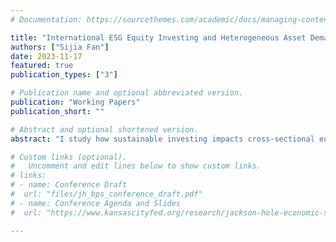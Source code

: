 ```yaml
---
# Documentation: https://sourcethemes.com/academic/docs/managing-content/

title: "International ESG Equity Investing and Heterogeneous Asset Demand"
authors: ["Sijia Fan"]
date: 2023-11-17
featured: true
publication_types: ["3"]

# Publication name and optional abbreviated version.
publication: "Working Papers"
publication_short: ""

# Abstract and optional shortened version.
abstract: "I study how sustainable investing impacts cross-sectional equity prices and valuation with institutional investors’ heterogeneous demand and tastes internationally. To obtain a sustainability measure for companies around the world and to capture the ESG tilt in portfolios of institutional investors, I construct a reveal-preference sustainability measure for each firm instead of using a third-party ESG score. With Factset international institutional holding data from 2010 to 2021, I apply an equilibrium asset pricing framework to empirically estimate heterogeneous preference, allowing for investment portfolio choices within and across countries. I find that separately estimated investor demands are sensitive to the sustainability of firms. The demand of investors on average increases by 26% following a one standard deviation increase in the perceived greenness, but there exists huge investor heterogeneity across countries; for example, investors from mainland China would decrease their demand by 21%. With the estimated coefficients, I conduct counterfactual analyses that consider the implications when the ESG coefficient increases following realized climate risk and when a subset of ESG investors switch to holding a market-weighted portfolio to understand the significance of different groups of institutional investors."

# Custom links (optional).
#   Uncomment and edit lines below to show custom links.
# links:
# - name: Conference Draft
#  url: "files/jh_bps_conference_draft.pdf"
# - name: Conference Agenda and Slides
#  url: "https://www.kansascityfed.org/research/jackson-hole-economic-symposium/jackson-hole-economic-policy-symposium-reassessing-the-effectiveness-and-transmission-of-monetary-policy/"

---
```

